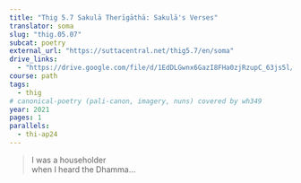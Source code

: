 ```yaml
---
title: "Thig 5.7 Sakulā Therīgāthā: Sakulā's Verses"
translator: soma
slug: "thig.05.07"
subcat: poetry
external_url: "https://suttacentral.net/thig5.7/en/soma"
drive_links:
  - "https://drive.google.com/file/d/1EdDLGwnx6GazI8FHa0zjRzupC_63js5l/view?usp=drivesdk"
course: path
tags:
  - thig
# canonical-poetry (pali-canon, imagery, nuns) covered by wh349
year: 2021
pages: 1
parallels:
  - thi-ap24
---
```


> I was a householder  
when I heard the Dhamma...
